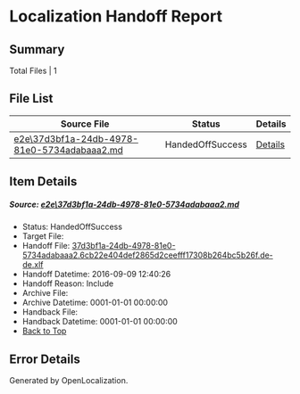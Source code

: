 # <a name='report-top'></a> Localization Handoff Report

## Summary
 Total Files | 1

## File List
 Source File | Status | Details 
 ----------- | ------ | ------- 
 [e2e\37d3bf1a-24db-4978-81e0-5734adabaaa2.md](https://github.com/OpenLocalizationTestOrg/ol-test0/blob/938d614534005d03e276cf1ec8d72c50ff8e5541/e2e/37d3bf1a-24db-4978-81e0-5734adabaaa2.md) | HandedOffSuccess | [Details](#692a61928903115df9c140ef27bd6ec9d6b16aae2)

## Item Details
##### <a name='692a61928903115df9c140ef27bd6ec9d6b16aae2'></a> Source: [e2e\37d3bf1a-24db-4978-81e0-5734adabaaa2.md](https://github.com/OpenLocalizationTestOrg/ol-test0/blob/938d614534005d03e276cf1ec8d72c50ff8e5541/e2e/37d3bf1a-24db-4978-81e0-5734adabaaa2.md)
* Status: HandedOffSuccess
* Target File: 
* Handoff File: [37d3bf1a-24db-4978-81e0-5734adabaaa2.6cb22e404def2865d2ceefff17308b264bc5b26f.de-de.xlf](https://github.com/OpenLocalizationTestOrg/ol-test0-handoff/blob/1c5dfc9811062d35a022501aadab90d508e0da3d/ol-handoff/OpenLocalizationTestOrg/ol-test0-dede/yuwzho/ht/37d3bf1a-24db-4978-81e0-5734adabaaa2.6cb22e404def2865d2ceefff17308b264bc5b26f.de-de.xlf)
* Handoff Datetime: 2016-09-09 12:40:26
* Handoff Reason: Include
* Archive File: 
* Archive Datetime: 0001-01-01 00:00:00
* Handback File: 
* Handback Datetime: 0001-01-01 00:00:00
* [Back to Top](#report-top)


## Error Details

Generated by OpenLocalization.
